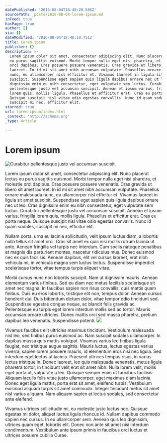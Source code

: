 ```yaml
---
datePublished: '2016-08-04T18:48:20.586Z'
sourcePath: _posts/2016-08-04-lorem-ipsum.md
inFeed: true
hasPage: true
author: []
via: {}
dateModified: '2016-08-04T18:48:19.751Z'
title: Lorem ipsum
publisher: {}
description: >-
  Lorem ipsum dolor sit amet, consectetur adipiscing elit. Nunc placerat lectus
  eu purus sagittis euismod. Morbi tempor nulla eget nisi pharetra, et molestie
  orci dapibus. Cras posuere posuere venenatis. Cras gravida ut libero sit amet
  laoreet. In id mi sit amet nibh accumsan vulputate. Phasellus ornare malesuada
  nunc, eu ullamcorper nisl efficitur et. Vivamus laoreet in ligula sit amet
  suscipit. Suspendisse eget sapien quis ligula dapibus ornare nec ut leo. Cras
  dignissim enim eu nibh consectetur, eget vulputate sem luctus. Curabitur
  pellentesque justo vel accumsan suscipit. Aenean et ipsum varius, fringilla
  lorem quis, mollis ligula. Phasellus et efficitur erat. Cras eu porta neque.
  Quisque suscipit nisl vitae odio egestas convallis. Nunc id quam sodales,
  suscipit mi nec, efficitur elit.
starred: true
url: lorem-ipsum/index.html
_context: 'http://schema.org'
_type: Article

---
```

# Lorem ipsum
![Curabitur pellentesque justo vel accumsan suscipit.](https://the-grid-user-content.s3-us-west-2.amazonaws.com/042e2bda-7892-4d3c-90e7-8b2fefb81f4e.jpg)

Lorem ipsum dolor sit amet, consectetur adipiscing elit. Nunc placerat lectus eu purus sagittis euismod. Morbi tempor nulla eget nisi pharetra, et molestie orci dapibus. Cras posuere posuere venenatis. Cras gravida ut libero sit amet laoreet. In id mi sit amet nibh accumsan vulputate. Phasellus ornare malesuada nunc, eu ullamcorper nisl efficitur et. Vivamus laoreet in ligula sit amet suscipit. Suspendisse eget sapien quis ligula dapibus ornare nec ut leo. Cras dignissim enim eu nibh consectetur, eget vulputate sem luctus. Curabitur pellentesque justo vel accumsan suscipit. Aenean et ipsum varius, fringilla lorem quis, mollis ligula. Phasellus et efficitur erat. Cras eu porta neque. Quisque suscipit nisl vitae odio egestas convallis. Nunc id quam sodales, suscipit mi nec, efficitur elit.

Nullam porta, urna eu lacinia sollicitudin, velit ipsum luctus diam, a lobortis nulla tellus sit amet orci. Cras sit amet ex quis nisi mollis rutrum lacinia ut ante. Aenean fringilla vel turpis nec interdum. Cum sociis natoque penatibus et magnis dis parturient montes, nascetur ridiculus mus. Donec euismod nec ex quis facilisis. Aenean dapibus, elit vel cursus laoreet, erat nibh vehicula mi, in vehicula magna sem luctus lectus. Suspendisse imperdiet scelerisque tortor, vitae tempus turpis aliquet vitae.

Morbi cursus nunc non lobortis suscipit. Nam ut dignissim mauris. Aenean elementum varius finibus. Sed eu diam nec metus facilisis scelerisque sit amet nec magna. In faucibus sapien non risus convallis, quis mattis quam finibus. Duis eu eros lobortis, tristique elit non, tempus dolor. Aenean cursus hendrerit dui. Duis bibendum dictum dolor, vitae tempor odio tincidunt sed. Suspendisse egestas congue neque, ac blandit felis gravida ac. Pellentesque eu turpis eget lorem interdum mollis sed ac tortor. Mauris accumsan ornare ultricies. Donec mattis orci sed massa pharetra, pretium dapibus leo venenatis. Suspendisse potenti.
![](https://the-grid-user-content.s3-us-west-2.amazonaws.com/6751fc95-034c-437f-9dc9-92e2bbfb27f7.jpg)

Vivamus faucibus elit ultricies maximus tincidunt. Vestibulum malesuada nisl leo, sed finibus purus euismod ac. Nam suscipit sodales ullamcorper. In dapibus massa quis mattis volutpat. Vivamus varius leo finibus ligula feugiat, nec tristique augue sagittis. Mauris luctus, lectus egestas varius viverra, sapien lorem posuere mauris, id elementum eros nisi nec ligula. Sed interdum eget lectus ut lacinia. Praesent ultrices tempus risus, in varius lectus tristique in. Donec laoreet, leo quis malesuada venenatis, metus ligula pharetra tortor, in tincidunt velit erat sit amet nibh. Nulla lorem velit, mollis eget porta ut, vulputate a leo. Quisque semper enim ut faucibus facilisis. Aliquam iaculis felis vitae justo ullamcorper, eget maximus diam lacinia. Donec eget ligula mattis, porta erat sit amet, eleifend turpis. Vestibulum euismod aliquam turpis sit amet commodo. Integer tincidunt metus sit amet nisl varius aliquam. Nam aliquam sapien at lectus sodales, sed consectetur ante eleifend.

Vivamus ultrices sollicitudin mi, eu molestie justo luctus nec. Quisque egestas mi dolor, aliquet luctus ligula rhoncus id. Nullam dapibus commodo sapien nec cursus. In eu ullamcorper sem. Aenean quis leo dignissim, ultrices quam eget, lobortis elit. Donec non ante sit amet nisi interdum condimentum. Vestibulum ante ipsum primis in faucibus orci luctus et ultrices posuere cubilia Curae.
